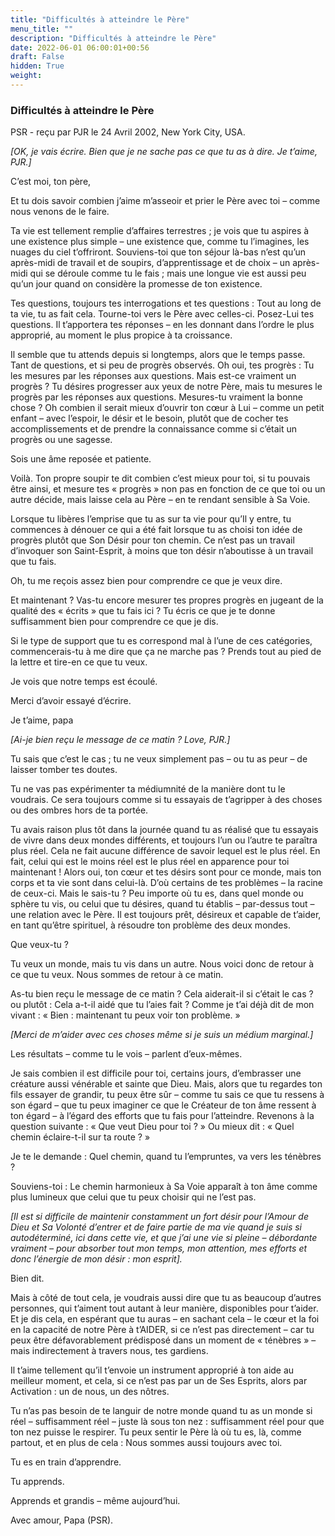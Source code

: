 ```yaml
---
title: "Difficultés à atteindre le Père"
menu_title: ""
description: "Difficultés à atteindre le Père"
date: 2022-06-01 06:00:01+00:56
draft: False
hidden: True
weight:
---
```

### Difficultés à atteindre le Père

PSR - reçu par PJR le 24 Avril 2002, New York City, USA.

*[OK, je vais écrire. Bien que je ne sache pas ce que tu as à dire. Je t’aime, PJR.]*

C’est moi, ton père,

Et tu dois savoir combien j’aime m’asseoir et prier le Père avec toi – comme nous venons de le faire.

Ta vie est tellement remplie d’affaires terrestres ; je vois que tu aspires à une existence plus simple – une existence que, comme tu l’imagines, les nuages du ciel t’offriront. Souviens-toi que ton séjour là-bas n’est qu’un après-midi de travail et de soupirs, d’apprentissage et de choix – un après-midi qui se déroule comme tu le fais ; mais une longue vie est aussi peu qu’un jour quand on considère la promesse de ton existence.

Tes questions, toujours tes interrogations et tes questions : Tout au long de ta vie, tu as fait cela. Tourne-toi vers le Père avec celles-ci. Posez-Lui tes questions. Il t’apportera tes réponses – en les donnant dans l’ordre le plus approprié, au moment le plus propice à ta croissance.

Il semble que tu attends depuis si longtemps, alors que le temps passe. Tant de questions, et si peu de progrès observés. Oh oui, tes progrès : Tu les mesures par les réponses aux questions. Mais est-ce vraiment un progrès ? Tu désires progresser aux yeux de notre Père, mais tu mesures le progrès par les réponses aux questions. Mesures-tu vraiment la bonne chose ? Oh combien il serait mieux d’ouvrir ton cœur à Lui – comme un petit enfant – avec l’espoir, le désir et le besoin, plutôt que de cocher tes accomplissements et de prendre la connaissance comme si c’était un progrès ou une sagesse.

Sois une âme reposée et patiente.

Voilà. Ton propre soupir te dit combien c’est mieux pour toi, si tu pouvais être ainsi, et mesure tes « progrès » non pas en fonction de ce que toi ou un autre décide, mais laisse cela au Père – en te rendant sensible à Sa Voie.

Lorsque tu libères l’emprise que tu as sur ta vie pour qu’Il y entre, tu commences à dénouer ce qui a été fait lorsque tu as choisi ton idée de progrès plutôt que Son Désir pour ton chemin. Ce n’est pas un travail d’invoquer son Saint-Esprit, à moins que ton désir n’aboutisse à un travail que tu fais.

Oh, tu me reçois assez bien pour comprendre ce que je veux dire.

Et maintenant ? Vas-tu encore mesurer tes propres progrès en jugeant de la qualité des « écrits » que tu fais ici ? Tu écris ce que je te donne suffisamment bien pour comprendre ce que je dis.

Si le type de support que tu es correspond mal à l’une de ces catégories, commencerais-tu à me dire que ça ne marche pas ? Prends tout au pied de la lettre et tire-en ce que tu veux.

Je vois que notre temps est écoulé.

Merci d’avoir essayé d’écrire.

Je t’aime, papa

*[Ai-je bien reçu le message de ce matin ? Love, PJR.]*

Tu sais que c’est le cas ; tu ne veux simplement pas – ou tu as peur – de laisser tomber tes doutes.

Tu ne vas pas expérimenter ta médiumnité de la manière dont tu le voudrais. Ce sera toujours comme si tu essayais de t’agripper à des choses ou des ombres hors de ta portée.

Tu avais raison plus tôt dans la journée quand tu as réalisé que tu essayais de vivre dans deux mondes différents, et toujours l’un ou l’autre te paraîtra plus réel. Cela ne fait aucune différence de savoir lequel est le plus réel. En fait, celui qui est le moins réel est le plus réel en apparence pour toi maintenant ! Alors oui, ton cœur et tes désirs sont pour ce monde, mais ton corps et ta vie sont dans celui-là. D’où certains de tes problèmes – la racine de ceux-ci. Mais le sais-tu ? Peu importe où tu es, dans quel monde ou sphère tu vis, ou celui que tu désires, quand tu établis – par-dessus tout – une relation avec le Père. Il est toujours prêt, désireux et capable de t’aider, en tant qu’être spirituel, à résoudre ton problème des deux mondes.

Que veux-tu ?

Tu veux un monde, mais tu vis dans un autre. Nous voici donc de retour à ce que tu veux. Nous sommes de retour à ce matin.

As-tu bien reçu le message de ce matin ? Cela aiderait-il si c’était le cas ? ou plutôt : Cela a-t-il aidé que tu l’aies fait ? Comme je t’ai déjà dit de mon vivant : « Bien : maintenant tu peux voir ton problème. »

*[Merci de m’aider avec ces choses même si je suis un médium marginal.]*

Les résultats – comme tu le vois – parlent d’eux-mêmes.

Je sais combien il est difficile pour toi, certains jours, d’embrasser une créature aussi vénérable et sainte que Dieu. Mais, alors que tu regardes ton fils essayer de grandir, tu peux être sûr – comme tu sais ce que tu ressens à son égard – que tu peux imaginer ce que le Créateur de ton âme ressent à ton égard – à l’égard des efforts que tu fais pour l’atteindre. Revenons à la question suivante : « Que veut Dieu pour toi ? » Ou mieux dit : « Quel chemin éclaire-t-il sur ta route ? »

Je te le demande : Quel chemin, quand tu l’empruntes, va vers les ténèbres ?

Souviens-toi : Le chemin harmonieux à Sa Voie apparaît à ton âme comme plus lumineux que celui que tu peux choisir qui ne l’est pas.

*[Il est si difficile de maintenir constamment un fort désir pour l’Amour de Dieu et Sa Volonté d’entrer et de faire partie de ma vie quand je suis si autodéterminé, ici dans cette vie, et que j’ai une vie si pleine – débordante vraiment – pour absorber tout mon temps, mon attention, mes efforts et donc l’énergie de mon désir : mon esprit].*

Bien dit.

Mais à côté de tout cela, je voudrais aussi dire que tu as beaucoup d’autres personnes, qui t’aiment tout autant à leur manière, disponibles pour t’aider. Et je dis cela, en espérant que tu auras – en sachant cela – le cœur et la foi en la capacité de notre Père à t’AIDER, si ce n’est pas directement – car tu peux être défavorablement prédisposé dans un moment de « ténèbres » – mais indirectement à travers nous, tes gardiens.

Il t’aime tellement qu’il t’envoie un instrument approprié à ton aide au meilleur moment, et cela, si ce n’est pas par un de Ses Esprits, alors par Activation : un de nous, un des nôtres.

Tu n’as pas besoin de te languir de notre monde quand tu as un monde si réel – suffisamment réel – juste là sous ton nez : suffisamment réel pour que ton nez puisse le respirer. Tu peux sentir le Père là où tu es, là, comme partout, et en plus de cela : Nous sommes aussi toujours avec toi.

Tu es en train d’apprendre.

Tu apprends.

Apprends et grandis – même aujourd’hui.

Avec amour, Papa (PSR).
